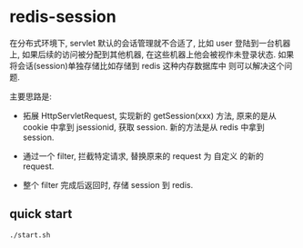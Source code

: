 # redis-session
在分布式环境下, servlet 默认的会话管理就不合适了, 比如 user 登陆到一台机器上, 
如果后续的访问被分配到其他机器, 在这些机器上他会被视作未登录状态. 如果将会话(session)单独存储比如存储到 redis 这种内存数据库中
则可以解决这个问题.

主要思路是: 

- 拓展 HttpServletRequest, 实现新的 getSession(xxx) 方法, 原来的是从 cookie 中拿到 jsessionid, 获取 session.
新的方法是从 redis 中拿到 session.

- 通过一个 filter, 拦截特定请求, 替换原来的 request 为 自定义 的新的 request.

- 整个 filter 完成后返回时, 存储 session 到 redis. 

## quick start

```shell
./start.sh
```
